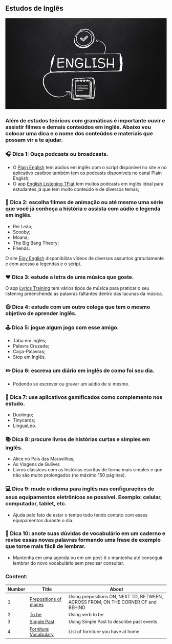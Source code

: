 ## Estudos de Inglês
<img src="https://github.com/Patricia-Bianca-Lana-Largura/English-studies/blob/master/Images/img1.png" width="950">

### Além de estudos teóricos com gramáticas é importante ouvir e assistir filmes e demais conteúdos em inglês. Abaixo vou colocar uma dica e o nome dos conteúdos e materiais que possam vir a te ajudar.

### :headphones: Dica 1: Ouça podcasts ou broadcasts.

- O [Plain English](https://plainenglish.com/) tem aúdios em inglês com o script disponível no site e no aplicativo castbox também tem os podcasts disponíveis no canal Plain English;
- O app [English Listening TFlat](https://play.google.com/store/apps/details?id=com.tflat.spotlight&hl=en_US) tem muitos podcasts em inglês ideal para estudantes já que tem muito conteúdo e de diversos temas;

### :movie_camera: Dica 2: escolha filmes de animação ou até mesmo uma série que você já conheça a história e assista com aúdio e legenda em inglês.
- Rei Leão;
- Scooby;
- Moana;
- The Big Bang Theory;
- Friends.

O site [Ejoy English](https://ejoy-english.com/go/category/tv-show/100001) disponibiliza vídeos de diversos assuntos gratuitamente e com acesso a legendas e o script.

### :heart: Dica 3: estude a letra de uma música que goste.

O app [Lyrics Training](https://lyricstraining.com/app) tem vários tipos de música para praticar o seu listening preenchendo as palavras faltantes dentro das lacunas da música.

### :smile: Dica 4: estude com um outro colega que tem o mesmo objetivo de aprender inglês.

### :joystick: Dica 5: jogue algum jogo com esse amigo.
- Tabu em inglês;
- Palavra Cruzada;
- Caça-Palavras;
- Stop em Inglês.

### :pencil2: Dica 6: escreva um diário em inglês de como foi seu dia.
- Podendo se escrever ou gravar um aúdio de si mesmo.

### :iphone: Dica 7: use aplicativos gamificados como complemento nos estudo.
- Duolingo;
- Tinycards;
- LinguaLeo.

### :books: Dica 8: procure livros de histórias curtas e simples em inglês.
- Alice no País das Maravilhas;
- As Viagens de Guliver.
- Livros clássicos com as histórias escritas de forma mais simples e que não são muito prolongados (no máximo 150 páginas).

### :computer: Dica 9: mude o idioma para inglês nas configurações de seus equipamentos eletrônicos se possível. Exemplo: celular, computador, tablet, etc.
- Ajuda pelo fato de estar o tempo todo tendo contato com esses equipamentos durante o dia.

### :notebook_with_decorative_cover: Dica 10: anote suas dúvidas de vocabulário em um caderno e revise essas novas palavras formando uma frase de exemplo que torne mais fácil de lembrar.
- Mantenha em uma agenda ou em um post-it e mantenha até conseguir lembrar do novo vocabulário sem precisar consultar.

### Content:

Number | Title | About |
| ------------ | ------------ | ------------ |
| 1 | [Prepositions of places](https://github.com/Patricia-Bianca-Lana-Largura/English-studies/tree/master/Content) | Using prepositions ON, NEXT TO, BETWEEN, ACROSS FROM, ON THE CORNER OF and BEHIND|
| 2 | [To be]() | Using verb to be|
| 3 | [Simple Past]() | Using Simple Past to describe past events|
| 4 | [Forniture Vocabulary]() | List of forniture you have at home|

